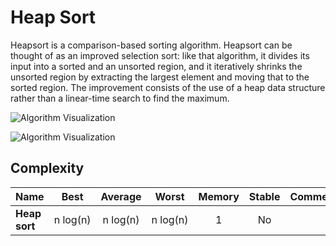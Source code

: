 # Heap Sort

Heapsort is a comparison-based sorting algorithm.
Heapsort can be thought of as an improved selection
sort: like that algorithm, it divides its input into
a sorted and an unsorted region, and it iteratively
shrinks the unsorted region by extracting the largest
element and moving that to the sorted region. The
improvement consists of the use of a heap data structure
rather than a linear-time search to find the maximum.

![Algorithm Visualization](https://upload.wikimedia.org/wikipedia/commons/1/1b/Sorting_heapsort_anim.gif)

![Algorithm Visualization](https://upload.wikimedia.org/wikipedia/commons/4/4d/Heapsort-example.gif)

## Complexity

| Name          |     Best      |    Average    |     Worst     | Memory | Stable | Comments |
| ------------- | :-----------: | :-----------: | :-----------: | :----: | :----: | :------- |
| **Heap sort** | n&nbsp;log(n) | n&nbsp;log(n) | n&nbsp;log(n) |   1    |   No   |          |
